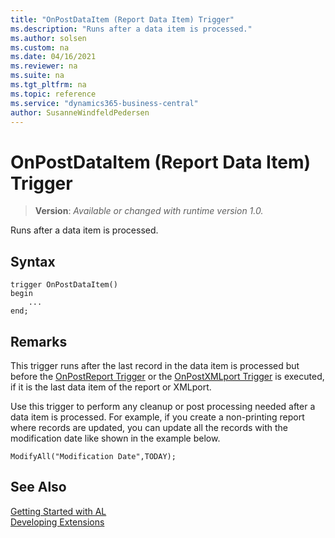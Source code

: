```yaml
---
title: "OnPostDataItem (Report Data Item) Trigger"
ms.description: "Runs after a data item is processed."
ms.author: solsen
ms.custom: na
ms.date: 04/16/2021
ms.reviewer: na
ms.suite: na
ms.tgt_pltfrm: na
ms.topic: reference
ms.service: "dynamics365-business-central"
author: SusanneWindfeldPedersen
---
```

[//]: # (START>DO_NOT_EDIT)
[//]: # (IMPORTANT:Do not edit any of the content between here and the END>DO_NOT_EDIT.)
[//]: # (Any modifications should be made in the .xml files in the ModernDev repo.)

# OnPostDataItem (Report Data Item) Trigger
> **Version**: _Available or changed with runtime version 1.0._

Runs after a data item is processed.


## Syntax
```
trigger OnPostDataItem()
begin
    ...
end;
```



[//]: # (IMPORTANT: END>DO_NOT_EDIT)

## Remarks

This trigger runs after the last record in the data item is processed but before the [OnPostReport Trigger](../report/devenv-onpostreport-report-trigger.md) or the [OnPostXMLport Trigger](../xmlport/devenv-onpostxmlport-xmlport-trigger.md) is executed, if it is the last data item of the report or XMLport.  
  
Use this trigger to perform any cleanup or post processing needed after a data item is processed. For example, if you create a non-printing report where records are updated, you can update all the records with the modification date like shown in the example below.  
  
```AL
ModifyAll("Modification Date",TODAY);   
```  

## See Also  
[Getting Started with AL](../../devenv-get-started.md)  
[Developing Extensions](../../devenv-dev-overview.md)  
